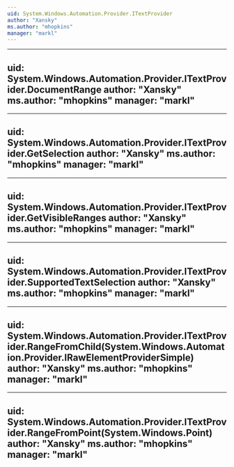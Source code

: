 ```yaml
---
uid: System.Windows.Automation.Provider.ITextProvider
author: "Xansky"
ms.author: "mhopkins"
manager: "markl"
---
```


---
uid: System.Windows.Automation.Provider.ITextProvider.DocumentRange
author: "Xansky"
ms.author: "mhopkins"
manager: "markl"
---

---
uid: System.Windows.Automation.Provider.ITextProvider.GetSelection
author: "Xansky"
ms.author: "mhopkins"
manager: "markl"
---

---
uid: System.Windows.Automation.Provider.ITextProvider.GetVisibleRanges
author: "Xansky"
ms.author: "mhopkins"
manager: "markl"
---

---
uid: System.Windows.Automation.Provider.ITextProvider.SupportedTextSelection
author: "Xansky"
ms.author: "mhopkins"
manager: "markl"
---

---
uid: System.Windows.Automation.Provider.ITextProvider.RangeFromChild(System.Windows.Automation.Provider.IRawElementProviderSimple)
author: "Xansky"
ms.author: "mhopkins"
manager: "markl"
---

---
uid: System.Windows.Automation.Provider.ITextProvider.RangeFromPoint(System.Windows.Point)
author: "Xansky"
ms.author: "mhopkins"
manager: "markl"
---
